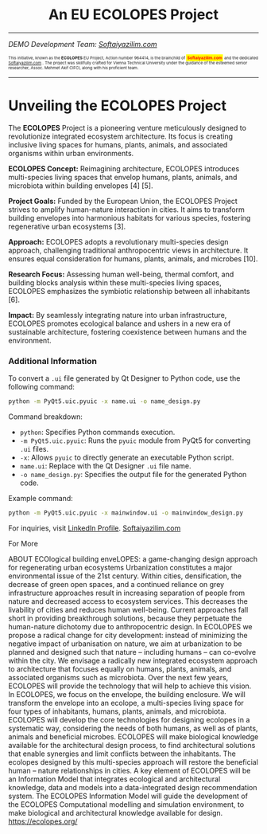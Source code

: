 # <div align="center"> An EU ECOLOPES Project </div>
-----
*DEMO Development Team: [Softaiyazilim.com](https://www.softaiyazilim.com)*


<span style="font-size:6pt;">

This initiative, known as the **ECOLOPES** EU Project, Action number 964414, is the brainchild of <span style="background-color: yellow; color: red; padding: 2px; font-weight: bold;"> Softaiyazilim.com</span> and the dedicated [Softaiyazilim.com](https://www.softaiyazilim.com) . The project was skillfully crafted for Vienna Technical University under the guidance of the esteemed senior researcher, Assoc. Mehmet Akif CIFCI, along with his proficient team.

</span>


----

# Unveiling the ECOLOPES Project

The **ECOLOPES** Project is a pioneering venture meticulously designed to revolutionize integrated ecosystem architecture. Its focus is creating inclusive living spaces for humans, plants, animals, and associated organisms within urban environments.

**ECOLOPES Concept:** Reimagining architecture, ECOLOPES introduces multi-species living spaces that envelop humans, plants, animals, and microbiota within building envelopes [4] [5].

**Project Goals:** Funded by the European Union, the ECOLOPES Project strives to amplify human-nature interaction in cities. It aims to transform building envelopes into harmonious habitats for various species, fostering regenerative urban ecosystems [3].

**Approach:** ECOLOPES adopts a revolutionary multi-species design approach, challenging traditional anthropocentric views in architecture. It ensures equal consideration for humans, plants, animals, and microbes [10].

**Research Focus:** Assessing human well-being, thermal comfort, and building blocks analysis within these multi-species living spaces, ECOLOPES emphasizes the symbiotic relationship between all inhabitants [6].

**Impact:** By seamlessly integrating nature into urban infrastructure, ECOLOPES promotes ecological balance and ushers in a new era of sustainable architecture, fostering coexistence between humans and the environment.

### Additional Information

To convert a `.ui` file generated by Qt Designer to Python code, use the following command:

```bash
python -m PyQt5.uic.pyuic -x name.ui -o name_design.py
```

Command breakdown:

- `python`: Specifies Python commands execution.
- `-m PyQt5.uic.pyuic`: Runs the `pyuic` module from PyQt5 for converting `.ui` files.
- `-x`: Allows `pyuic` to directly generate an executable Python script.
- `name.ui`: Replace with the Qt Designer `.ui` file name.
- `-o name_design.py`: Specifies the output file for the generated Python code.

Example command:

```bash
python -m PyQt5.uic.pyuic -x mainwindow.ui -o mainwindow_design.py
```

For inquiries, visit [LinkedIn Profile](https://www.linkedin.com/in/themanoftalent).
[Softaiyazilim.com](https://www.softaiyazilim.com)


For More

ABOUT
ECOlogical building enveLOPES: a game-changing design approach for regenerating urban ecosystems
Urbanization constitutes a major environmental issue of the 21st century. Within cities, densification, the decrease of green open spaces, and a continued reliance on grey infrastructure approaches result in increasing separation of people from nature and decreased access to ecosystem services. This decreases the livability of cities and reduces human well-being. Current approaches fall short in providing breakthrough solutions, because they perpetuate the human-nature dichotomy due to anthropocentric design. In ECOLOPES we propose a radical change for city development: instead of minimizing the negative impact of urbanisation on nature, we aim at urbanization to be planned and designed such that nature – including humans – can co-evolve within the city. We envisage a radically new integrated ecosystem approach to architecture that focuses equally on humans, plants, animals, and associated organisms such as microbiota. Over the next few years, ECOLOPES will provide the technology that will help to achieve this vision.
In ECOLOPES, we focus on the envelope, the building enclosure. We will transform the envelope into an ecolope, a multi-species living space for four types of inhabitants, humans, plants, animals, and microbiota. ECOLOPES will develop the core technologies for designing ecolopes in a systematic way, considering the needs of both humans, as well as of plants, animals and beneficial microbes. ECOLOPES will make biological knowledge available for the architectural design process, to find architectural solutions that enable synergies and limit conflicts between the inhabitants. The ecolopes designed by this multi-species approach will restore the beneficial human – nature relationships in cities.
A key element of ECOLOPES will be an Information Model that integrates ecological and architectural knowledge, data and models into a data-integrated design recommendation system. The ECOLOPES Information Model will guide the development of the ECOLOPES Computational modelling and simulation environment, to make biological and architectural knowledge available for design.
https://ecolopes.org/

